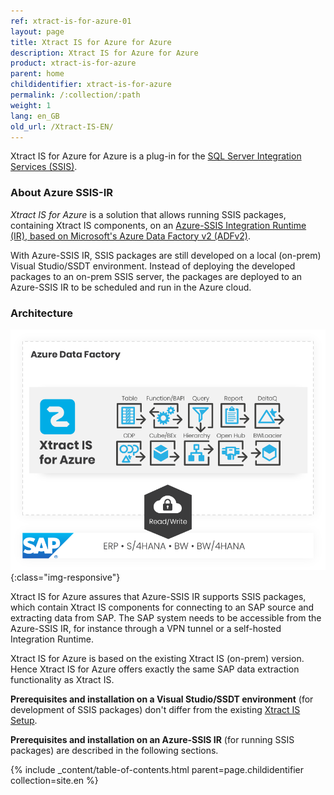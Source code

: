 ```yaml
---
ref: xtract-is-for-azure-01
layout: page
title: Xtract IS for Azure for Azure
description: Xtract IS for Azure for Azure
product: xtract-is-for-azure
parent: home
childidentifier: xtract-is-for-azure
permalink: /:collection/:path
weight: 1
lang: en_GB
old_url: /Xtract-IS-EN/
---
```

Xtract IS for Azure for Azure is a plug-in for the [SQL Server Integration Services (SSIS)](https://docs.microsoft.com/en-us/sql/integration-services/sql-server-integration-services).

### About Azure SSIS-IR

*Xtract IS for Azure* is a solution that allows running SSIS packages, containing Xtract IS components, on an [Azure-SSIS Integration Runtime (IR), based on Microsoft's Azure Data Factory v2 (ADFv2)](https://docs.microsoft.com/en-us/azure/data-factory/create-azure-ssis-integration-runtime).

With Azure-SSIS IR, SSIS packages are still developed on a local (on-prem) Visual Studio/SSDT environment.
Instead of deploying the developed packages to an on-prem SSIS server, the packages are deployed to an Azure-SSIS IR to be scheduled and run in the Azure cloud.

### Architecture

![XISforAzure_Architecture](/img/content/xis/Xtract_IS_for_Azure.png){:class="img-responsive"}

Xtract IS for Azure assures that Azure-SSIS IR supports SSIS packages, which contain Xtract IS components for connecting to an SAP source and extracting data from SAP.
The SAP system needs to be accessible from the Azure-SSIS IR, for instance through a VPN tunnel or a self-hosted Integration Runtime.

Xtract IS for Azure is based on the existing Xtract IS (on-prem) version.
Hence Xtract IS for Azure offers exactly the same SAP data extraction functionality as Xtract IS.

**Prerequisites and installation on a Visual Studio/SSDT environment** (for development of SSIS packages) don't differ from the existing [Xtract IS Setup](./introduction/installation).

**Prerequisites and installation on an Azure-SSIS IR** (for running SSIS packages) are described in the following sections.

{% include _content/table-of-contents.html parent=page.childidentifier collection=site.en %}
